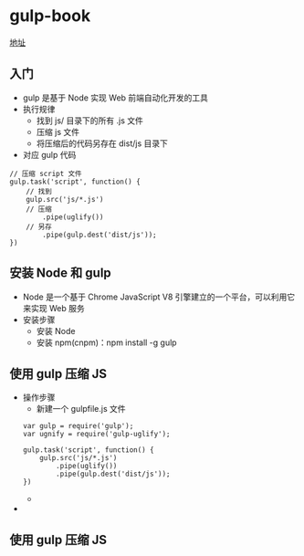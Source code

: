 
# gulp-book
[地址](https://github.com/nimojs/gulp-book)

## 入门
* gulp 是基于 Node 实现 Web 前端自动化开发的工具
* 执行规律
    - 找到 js/ 目录下的所有 .js 文件
    - 压缩 js 文件
    - 将压缩后的代码另存在 dist/js 目录下
* 对应 gulp 代码
``` JS
// 压缩 script 文件
gulp.task('script', function() {
    // 找到
    gulp.src('js/*.js')
    // 压缩
        .pipe(uglify())
    // 另存
        .pipe(gulp.dest('dist/js'));
})
```
## 安装 Node 和 gulp
* Node 是一个基于 Chrome JavaScript V8 引擎建立的一个平台，可以利用它来实现 Web 服务
* 安装步骤
    - 安装 Node
    - 安装 npm(cnpm)：npm install -g gulp
## 使用 gulp 压缩 JS
* 操作步骤
    - 新建一个 gulpfile.js 文件
    ``` JS
    var gulp = require('gulp');
    var ugnify = require('gulp-uglify');

    gulp.task('script', function() {
        gulp.src('js/*.js')
            .pipe(uglify())
            .pipe(gulp.dest('dist/js'));
    })
    ```
    - 
* 
## 使用 gulp 压缩 JS
